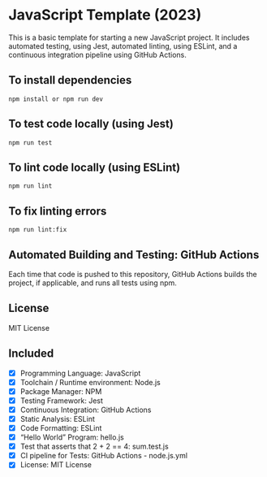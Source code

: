 # JavaScript Template (2023)

This is a basic template for starting a new JavaScript project. It includes automated testing, using Jest, automated linting, using ESLint, and a continuous integration pipeline using GitHub Actions.

## To install dependencies
    npm install or npm run dev

## To test code locally (using Jest)
    npm run test

## To lint code locally (using ESLint)
    npm run lint

## To fix linting errors
    npm run lint:fix

## Automated Building and Testing: GitHub Actions
Each time that code is pushed to this repository, GitHub Actions builds the project, if applicable, and runs all tests using npm.

## License
MIT License

## Included
- [x] Programming Language: JavaScript
- [x] Toolchain / Runtime environment: Node.js
- [x] Package Manager: NPM
- [x] Testing Framework: Jest
- [x] Continuous Integration: GitHub Actions
- [x] Static Analysis: ESLint
- [x] Code Formatting: ESLint
- [x] “Hello World” Program: hello.js
- [x] Test that asserts that 2 + 2 == 4: sum.test.js
- [x] CI pipeline for Tests: GitHub Actions - node.js.yml
- [x] License: MIT License
